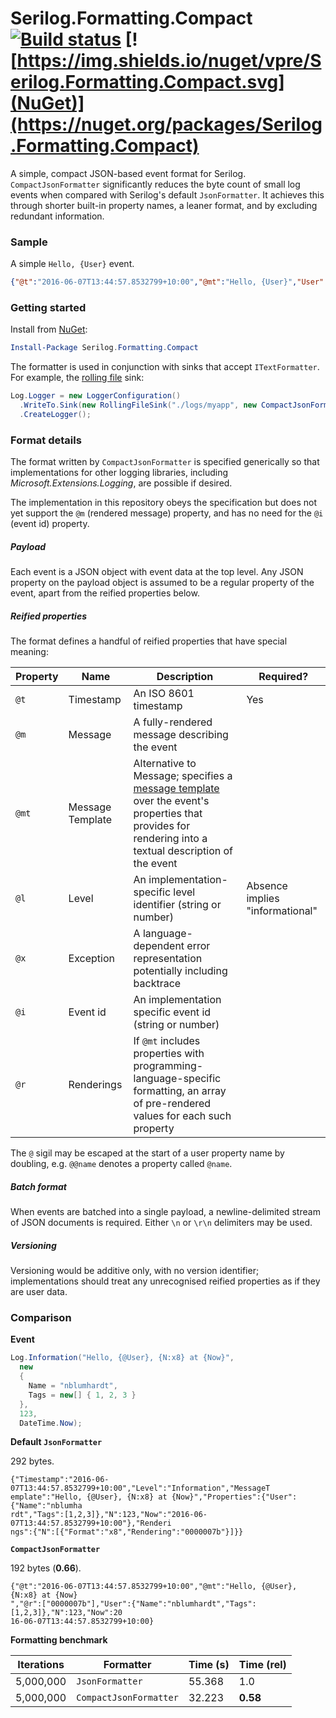 # Serilog.Formatting.Compact [![Build status](https://ci.appveyor.com/api/projects/status/96557okd9df6h47a?svg=true)](https://ci.appveyor.com/project/NicholasBlumhardt/serilog-formatting-compact) [![https://img.shields.io/nuget/vpre/Serilog.Formatting.Compact.svg](NuGet)](https://nuget.org/packages/Serilog.Formatting.Compact)

A simple, compact JSON-based event format for Serilog. `CompactJsonFormatter` significantly reduces the byte count of small log events when compared with Serilog's default `JsonFormatter`. It achieves this through shorter built-in property names, a leaner format, and by excluding redundant information.

### Sample

A simple `Hello, {User}` event.

```json
{"@t":"2016-06-07T13:44:57.8532799+10:00","@mt":"Hello, {User}","User":"nblumhardt"}
```

### Getting started

Install from [NuGet](https://nuget.org/packages/Serilog.Formatting.Compact):

```powershell
Install-Package Serilog.Formatting.Compact
```

The formatter is used in conjunction with sinks that accept `ITextFormatter`. For example, the [rolling file](https://github.com/serilog/serilog-sinks-rollingfile) sink:

```csharp
Log.Logger = new LoggerConfiguration()
  .WriteTo.Sink(new RollingFileSink("./logs/myapp", new CompactJsonFormatter()
  .CreateLogger();
```

### Format details

The format written by `CompactJsonFormatter` is specified generically so that implementations for other logging libraries, including _Microsoft.Extensions.Logging_, are possible if desired.

The implementation in this repository obeys the specification but does not yet support the `@m` (rendered message) property, and has no need for the `@i` (event id) property.

##### Payload

Each event is a JSON object with event data at the top level. Any JSON property on the payload object is assumed to be a regular property of the event, apart from the reified properties below.

##### Reified properties

The format defines a handful of reified properties that have special meaning:

| Property | Name | Description | Required? |
| -------- | ---- | ----------- | --------- |
| `@t`     | Timestamp | An ISO 8601 timestamp | Yes |
| `@m`     | Message | A fully-rendered message describing the event | |
| `@mt` | Message Template | Alternative to Message; specifies a [message template](http://messagetemplates.org) over the event's properties that provides for rendering into a textual description of the event | |
| `@l` | Level | An implementation-specific level identifier (string or number) | Absence implies "informational"  |
| `@x` | Exception | A language-dependent error representation potentially including backtrace | |
| `@i` | Event id | An implementation specific event id (string or number) | |
| `@r` | Renderings | If `@mt` includes properties with programming-language-specific formatting, an array of pre-rendered values for each such property | |

The `@` sigil may be escaped at the start of a user property name by doubling, e.g. `@@name` denotes a property called `@name`.

##### Batch format

When events are batched into a single payload, a newline-delimited stream of JSON documents is required. Either `\n` or `\r\n` delimiters may be used.

##### Versioning

Versioning would be additive only, with no version identifier; implementations should treat any unrecognised reified properties as if they are user data.

### Comparison

**Event**

```csharp
Log.Information("Hello, {@User}, {N:x8} at {Now}",
  new
  {
    Name = "nblumhardt",
    Tags = new[] { 1, 2, 3 }
  },
  123,
  DateTime.Now);
```

**Default `JsonFormatter`**

292 bytes.

```
{"Timestamp":"2016-06-07T13:44:57.8532799+10:00","Level":"Information","MessageT
emplate":"Hello, {@User}, {N:x8} at {Now}","Properties":{"User":{"Name":"nblumha
rdt","Tags":[1,2,3]},"N":123,"Now":"2016-06-07T13:44:57.8532799+10:00"},"Renderi
ngs":{"N":[{"Format":"x8","Rendering":"0000007b"}]}}
```

**`CompactJsonFormatter`**

192 bytes (**0.66**).

```
{"@t":"2016-06-07T13:44:57.8532799+10:00","@mt":"Hello, {@User}, {N:x8} at {Now}
","@r":["0000007b"],"User":{"Name":"nblumhardt","Tags":[1,2,3]},"N":123,"Now":20
16-06-07T13:44:57.8532799+10:00}
```

**Formatting benchmark**

| Iterations | Formatter | Time (s) | Time (rel) |
| ---------- | --------- | -------- | ---------- |
| 5,000,000 | `JsonFormatter` | 55.368 | 1.0 |
| 5,000,000 | `CompactJsonFormatter` | 32.223 | **0.58** |

